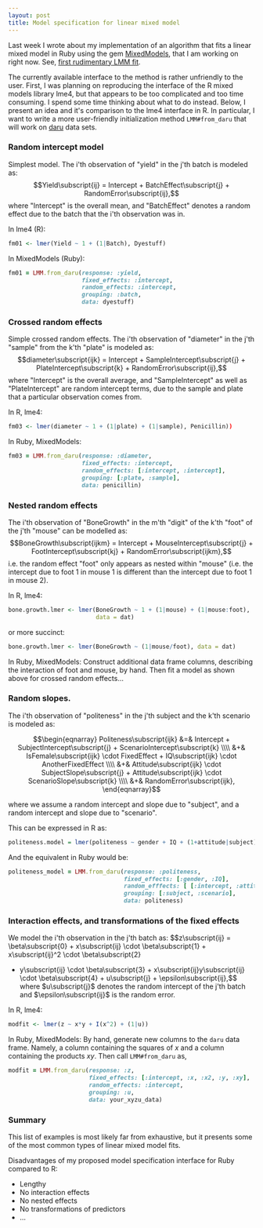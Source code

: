 ```yaml
---
layout: post
title: Model specification for linear mixed model 
---
```


Last week I wrote about my implementation of an algorithm that fits a linear mixed model in Ruby using the gem [MixedModels](https://github.com/agisga/MixedModels), that I am working on right now. See, [first rudimentary LMM fit](http://agisga.github.io/First-linear-mixed-model-fit/).

The currently available interface to the method is rather unfriendly to the user. First, I was planning on reproducing the interface of the R mixed models library lme4, but that appears to be too complicated and too time consuming. I spend some time thinking about what to do instead. Below, I present an idea and it's comparison to the lme4 interface in R. In particular, I want to write a more user-friendly initialization method `LMM#from_daru` that will work on [daru](https://github.com/v0dro/daru) data sets.

### Random intercept model

Simplest model. The i'th observation of "yield" in the j'th batch is modeled as:
$$Yield\subscript{ij} = Intercept + BatchEffect\subscript{j} + RandomError\subscript{ij},$$
where "Intercept" is the overall mean, and "BatchEffect" denotes a random effect due to the batch that the i'th observation was in.

In lme4 (R):

```R
fm01 <- lmer(Yield ~ 1 + (1|Batch), Dyestuff)
```

In MixedModels (Ruby):

```Ruby
fm01 = LMM.from_daru(response: :yield,
                     fixed_effects: :intercept,
                     random_effects: :intercept,
                     grouping: :batch,
                     data: dyestuff)
```

### Crossed random effects

Simple crossed random effects. The i'th observation of "diameter" in the j'th "sample" from the k'th "plate" is modeled as:
$$diameter\subscript{ijk} = Intercept + SampleIntercept\subscript{j} + PlateIntercept\subscript{k} + RandomError\subscript{ij},$$
where "Intercept" is the overall average, and "SampleIntercept" as well as "PlateIntercept" are random intercept terms, due to the sample and plate that a particular observation comes from.

In R, lme4:

```R
fm03 <- lmer(diameter ~ 1 + (1|plate) + (1|sample), Penicillin))
```

In Ruby, MixedModels:

```Ruby
fm03 = LMM.from_daru(response: :diameter,
                     fixed_effects: :intercept,
                     random_effects: [:intercept, :intercept],
                     grouping: [:plate, :sample],
                     data: penicillin)
```

### Nested random effects

The i'th observation of "BoneGrowth" in the m'th "digit" of the k'th "foot" of the j'th "mouse" can be modelled as:
$$BoneGrowth\subscript{ijkm} = Intercept +  MouseIntercept\subscript{j} + FootIntercept\subscript{kj} + RandomError\subscript{ijkm},$$
i.e. the random effect "foot" only appears as nested within "mouse" (i.e. the intercept due to foot 1 in mouse 1 is different than the intercept due to foot 1 in mouse 2).

In R, lme4:

```R
bone.growth.lmer <- lmer(BoneGrowth ~ 1 + (1|mouse) + (1|mouse:foot), 
                         data = dat)
```

or more succinct:

```R
bone.growth.lmer <- lmer(BoneGrowth ~ (1|mouse/foot), data = dat)
```

In Ruby, MixedModels: Construct additional data frame columns, describing the interaction of foot and mouse, by hand. Then fit a model as shown above for crossed random effects...

### Random slopes.

The i'th observation of "politeness" in the j'th subject and the k'th scenario is modeled as:

$$\begin{eqnarray} 
Politeness\subscript{ijk} &=& Intercept + SubjectIntercept\subscript{j} + ScenarioIntercept\subscript{k} \\\\
 &+& IsFemale\subscript{ijk} \cdot FixedEffect + IQ\subscript{ijk} \cdot AnotherFixedEffect \\\\
&+& Attitude\subscript{ijk} \cdot SubjectSlope\subscript{j} + Attitude\subscript{ijk} \cdot ScenarioSlope\subscript{k} \\\\
 &+& RandomError\subscript{ijk},
\end{eqnarray}$$

where we assume a random intercept and slope due to "subject", and a random intercept and slope due to "scenario".

This can be expressed in R as:

```R
politeness.model = lmer(politeness ~ gender + IQ + (1+attitude|subject) + (1+attitude|scenario), data=politeness)
```

And the equivalent in Ruby would be:

```Ruby
politeness_model = LMM.from_daru(response: :politeness,
                                 fixed_effects: [:gender, :IQ],
                                 random_efffects: [ [:intercept, :attitude], [:intercept, :attitude] ],
                                 grouping: [:subject, :scenario],
                                 data: politeness)
```

### Interaction effects, and transformations of the fixed effects

We model the i'th observation in the j'th batch as:
$$z\subscript{ij} = \beta\subscript{0} + x\subscript{ij} \cdot \beta\subscript{1} + x\subscript{ij}^2 \cdot \beta\subscript{2}
+ y\subscript{ij} \cdot \beta\subscript{3} + x\subscript{ij}y\subscript{ij} \cdot \beta\subscript{4} + u\subscript{j} + \epsilon\subscript{ij},$$
where $u\subscript{j}$ denotes the random intercept of the j'th batch and $\epsilon\subscript{ij}$ is the random error.

In R, lme4:

```R
modfit <- lmer(z ~ x*y + I(x^2) + (1|u))
```

In Ruby, MixedModels: By hand, generate new columns to the `daru` data frame. Namely, a column containing the squares of $x$ and a column containing the products $xy$. Then call `LMM#from_daru` as,

```Ruby
modfit = LMM.from_daru(response: :z,
                       fixed_effects: [:intercept, :x, :x2, :y, :xy],
                       random_effects: :intercept,
                       grouping: :u,
                       data: your_xyzu_data)
```

### Summary

This list of examples is most likely far from exhaustive, but it presents some of the most common types of linear mixed model fits.

Disadvantages of my proposed model specification interface for Ruby compared to R:

- Lengthy
- No interaction effects
- No nested effects
- No transformations of predictors
- ...


